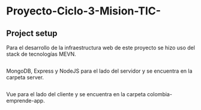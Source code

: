 # Proyecto-Ciclo-3-Mision-TIC-

## Project setup

Para el desarrollo de la infraestructura web de este proyecto se hizo uso del stack de tecnologías MEVN.
``` 
```
MongoDB, Express y NodeJS para el lado del servidor y se encuentra en la carpeta server.
```
```
Vue para el lado del cliente y se encuentra en la carpeta colombia-emprende-app.
```
